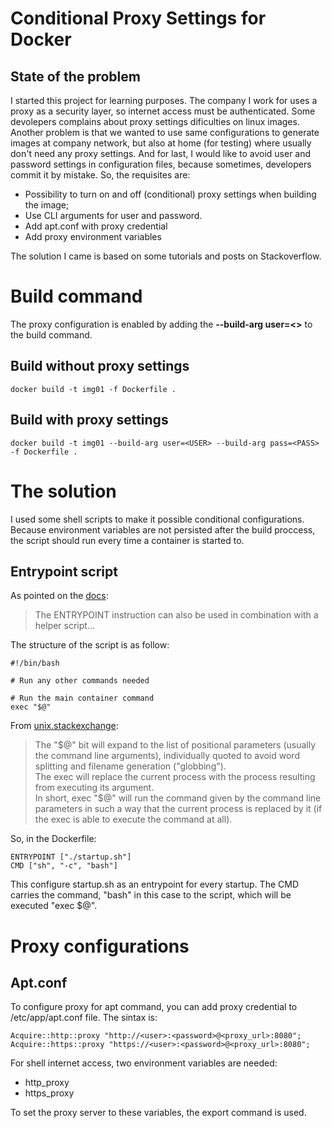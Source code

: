 # Conditional Proxy Settings for Docker

## State of the problem

I started this project for learning purposes.
The company I work for uses a proxy as a security layer, so internet access must be authenticated. Some devolepers complains about proxy settings dificulties on linux images. Another problem is that we wanted to use same configurations to generate images at company network, but also at home (for testing) where usually don't need any proxy settings. And for last, I would like to avoid user and password settings in configuration files, because sometimes, developers commit it by mistake. So, the requisites are:

- Possibility to turn on and off (conditional) proxy settings when building the image;
- Use CLI arguments for user and password.
- Add apt.conf with proxy credential
- Add proxy environment variables

The solution I came is based on some tutorials and posts on Stackoverflow.

# Build command

The proxy configuration is enabled by adding the **--build-arg user=<>** to the build command.

## Build without proxy settings

    docker build -t img01 -f Dockerfile . 

## Build with proxy settings

    docker build -t img01 --build-arg user=<USER> --build-arg pass=<PASS> -f Dockerfile . 

# The solution

I used some shell scripts to make it possible conditional configurations. Because environment variables are not persisted after the build proccess, the script should run every time a container is started to.

## Entrypoint script

As pointed on the [docs](https://docs.docker.com/develop/develop-images/dockerfile_best-practices/#entrypoint):

>The ENTRYPOINT instruction can also be used in combination with a helper script...

The structure of the script is as follow:

    #!/bin/bash
    
    # Run any other commands needed 
    
    # Run the main container command
    exec "$@"

From [unix.stackexchange](https://unix.stackexchange.com/questions/466999/what-does-exec-do):

>The "\$@" bit will expand to the list of positional parameters (usually the command line arguments), individually quoted to avoid word splitting and filename generation ("globbing").\
The exec will replace the current process with the process resulting from executing its argument.\
>In short, exec "\$@" will run the command given by the command line parameters in such a way that the current process is replaced by it (if the exec is able to execute the command at all).

So, in the Dockerfile:

    ENTRYPOINT ["./startup.sh"]
    CMD ["sh", "-c", "bash"]

This configure startup.sh as an entrypoint for every startup. The CMD carries the command, "bash" in this case to the script, which will be executed "exec \$@".

# Proxy configurations

## Apt.conf 

To configure proxy for apt command, you can add proxy credential to /etc/app/apt.conf file. The sintax is:

    Acquire::http::proxy "http://<user>:<password>@<proxy_url>:8080";
    Acquire::https::proxy "https://<user>:<password>@<proxy_url>:8080";

For shell internet access, two environment variables are needed:

- http_proxy
- https_proxy

To set the proxy server to these variables, the export command is used.